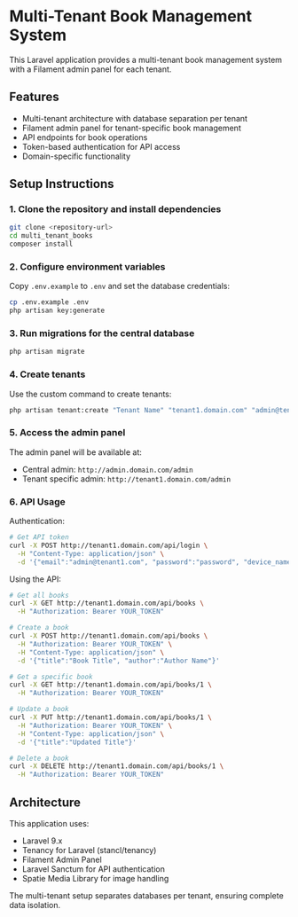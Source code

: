 # Multi-Tenant Book Management System

This Laravel application provides a multi-tenant book management system with a Filament admin panel for each tenant.

## Features

- Multi-tenant architecture with database separation per tenant
- Filament admin panel for tenant-specific book management
- API endpoints for book operations
- Token-based authentication for API access
- Domain-specific functionality

## Setup Instructions

### 1. Clone the repository and install dependencies

```bash
git clone <repository-url>
cd multi_tenant_books
composer install
```

### 2. Configure environment variables

Copy `.env.example` to `.env` and set the database credentials:

```bash
cp .env.example .env
php artisan key:generate
```

### 3. Run migrations for the central database

```bash
php artisan migrate
```

### 4. Create tenants

Use the custom command to create tenants:

```bash
php artisan tenant:create "Tenant Name" "tenant1.domain.com" "admin@tenant1.com" --admin-email=admin@tenant1.com --admin-password=password
```


### 5. Access the admin panel

The admin panel will be available at:
- Central admin: `http://admin.domain.com/admin`
- Tenant specific admin: `http://tenant1.domain.com/admin`

### 6. API Usage

Authentication:

```bash
# Get API token
curl -X POST http://tenant1.domain.com/api/login \
  -H "Content-Type: application/json" \
  -d '{"email":"admin@tenant1.com", "password":"password", "device_name":"api-test"}'
```

Using the API:

```bash
# Get all books
curl -X GET http://tenant1.domain.com/api/books \
  -H "Authorization: Bearer YOUR_TOKEN"

# Create a book
curl -X POST http://tenant1.domain.com/api/books \
  -H "Authorization: Bearer YOUR_TOKEN" \
  -H "Content-Type: application/json" \
  -d '{"title":"Book Title", "author":"Author Name"}'

# Get a specific book
curl -X GET http://tenant1.domain.com/api/books/1 \
  -H "Authorization: Bearer YOUR_TOKEN"

# Update a book
curl -X PUT http://tenant1.domain.com/api/books/1 \
  -H "Authorization: Bearer YOUR_TOKEN" \
  -H "Content-Type: application/json" \
  -d '{"title":"Updated Title"}'

# Delete a book
curl -X DELETE http://tenant1.domain.com/api/books/1 \
  -H "Authorization: Bearer YOUR_TOKEN"
```

## Architecture

This application uses:
- Laravel 9.x
- Tenancy for Laravel (stancl/tenancy)
- Filament Admin Panel
- Laravel Sanctum for API authentication
- Spatie Media Library for image handling

The multi-tenant setup separates databases per tenant, ensuring complete data isolation.